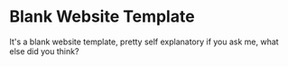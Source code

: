 # Blank Website Template
It's a blank website template, pretty self explanatory if you ask me, what else did you think?
